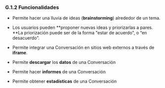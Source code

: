 ### G.1.2 Funcionalidades

* Permite hacer una lluvia de ideas \(**brainstorming**\) alrededor de un tema.

* Los usuarios pueden **proponer nuevas ideas y priorizarlas a pares. **La priorización puede ser de la forma "estar de acuerdo", o “en desacuerdo”.

* Permite integrar una Conversación en sitios web externos a través de **iframe**.

* Permite **descargar** los **datos** de una Conversación

* Permite hacer **informes** de una Conversación

* Permite obtener **estadísticas** de una Conversación



